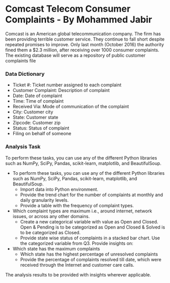 # Comcast Telecom Consumer Complaints - By Mohammed Jabir

Comcast is an American global telecommunication company. The firm has been providing terrible customer service. They continue to fall short despite repeated promises to improve. Only last month (October 2016) the authority fined them a $2.3 million, after receiving over 1000 consumer complaints.
The existing database will serve as a repository of public customer complaints file

### Data Dictionary
* Ticket #: Ticket number assigned to each complaint
* Customer Complaint: Description of complaint
* Date: Date of complaint
* Time: Time of complaint
* Received Via: Mode of communication of the complaint
* City: Customer city
* State: Customer state
* Zipcode: Customer zip
* Status: Status of complaint
* Filing on behalf of someone


### Analysis Task

To perform these tasks, you can use any of the different Python libraries such as NumPy, SciPy, Pandas, scikit-learn, matplotlib, and BeautifulSoup.

- To perform these tasks, you can use any of the different Python libraries such as NumPy, SciPy, Pandas, scikit-learn, matplotlib, and BeautifulSoup.
    -  Import data into Python environment.
    - Provide the trend chart for the number of complaints at monthly and daily granularity levels.
    - Provide a table with the frequency of complaint types.
- Which complaint types are maximum i.e., around internet, network issues, or across any other domains.
    - Create a new categorical variable with value as Open and Closed. Open & Pending is to be categorized as Open and Closed & Solved is to be categorized as Closed.
    - Provide state wise status of complaints in a stacked bar chart. Use the categorized variable from Q3. Provide insights on:
- Which state has the maximum complaints
    - Which state has the highest percentage of unresolved complaints
    - Provide the percentage of complaints resolved till date, which were received through the Internet and customer care calls.

The analysis results to be provided with insights wherever applicable.


